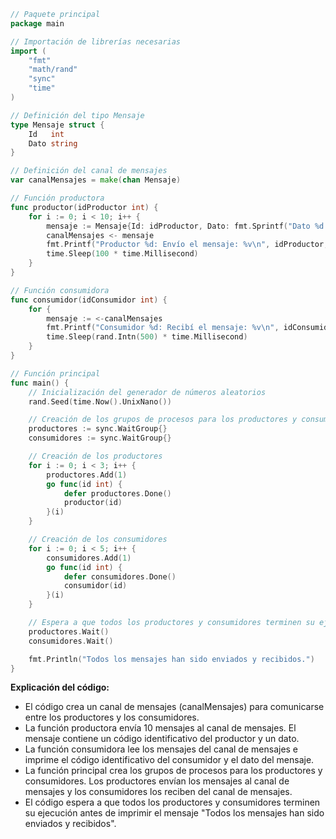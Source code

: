 ```go
// Paquete principal
package main

// Importación de librerías necesarias
import (
	"fmt"
	"math/rand"
	"sync"
	"time"
)

// Definición del tipo Mensaje
type Mensaje struct {
	Id   int
	Dato string
}

// Definición del canal de mensajes
var canalMensajes = make(chan Mensaje)

// Función productora
func productor(idProductor int) {
	for i := 0; i < 10; i++ {
		mensaje := Mensaje{Id: idProductor, Dato: fmt.Sprintf("Dato %d de Productor %d", i, idProductor)}
		canalMensajes <- mensaje
		fmt.Printf("Productor %d: Envío el mensaje: %v\n", idProductor, mensaje)
		time.Sleep(100 * time.Millisecond)
	}
}

// Función consumidora
func consumidor(idConsumidor int) {
	for {
		mensaje := <-canalMensajes
		fmt.Printf("Consumidor %d: Recibí el mensaje: %v\n", idConsumidor, mensaje)
		time.Sleep(rand.Intn(500) * time.Millisecond)
	}
}

// Función principal
func main() {
	// Inicialización del generador de números aleatorios
	rand.Seed(time.Now().UnixNano())

	// Creación de los grupos de procesos para los productores y consumidores
	productores := sync.WaitGroup{}
	consumidores := sync.WaitGroup{}

	// Creación de los productores
	for i := 0; i < 3; i++ {
		productores.Add(1)
		go func(id int) {
			defer productores.Done()
			productor(id)
		}(i)
	}

	// Creación de los consumidores
	for i := 0; i < 5; i++ {
		consumidores.Add(1)
		go func(id int) {
			defer consumidores.Done()
			consumidor(id)
		}(i)
	}

	// Espera a que todos los productores y consumidores terminen su ejecución
	productores.Wait()
	consumidores.Wait()

	fmt.Println("Todos los mensajes han sido enviados y recibidos.")
}
```

**Explicación del código:**

* El código crea un canal de mensajes (canalMensajes) para comunicarse entre los productores y los consumidores.
* La función productora envía 10 mensajes al canal de mensajes. El mensaje contiene un código identificativo del productor y un dato.
* La función consumidora lee los mensajes del canal de mensajes e imprime el código identificativo del consumidor y el dato del mensaje.
* La función principal crea los grupos de procesos para los productores y consumidores. Los productores envían los mensajes al canal de mensajes y los consumidores los reciben del canal de mensajes.
* El código espera a que todos los productores y consumidores terminen su ejecución antes de imprimir el mensaje "Todos los mensajes han sido enviados y recibidos".